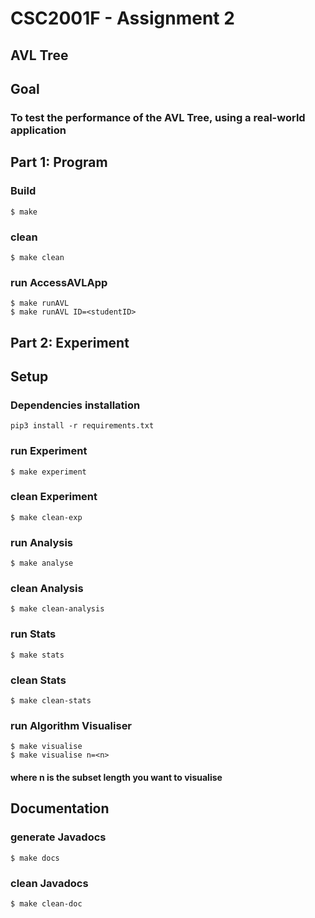 # CSC2001F - Assignment 2
## AVL Tree
## Goal
### To test the performance of the AVL Tree, using a real-world application 

## Part 1: Program
### Build
```unix
$ make
```
### clean
```
$ make clean
```
### run AccessAVLApp
```
$ make runAVL
$ make runAVL ID=<studentID>
```

## Part 2: Experiment
## Setup
### Dependencies installation
```
pip3 install -r requirements.txt
```
### run Experiment
```
$ make experiment
```
### clean Experiment
```
$ make clean-exp
```
### run Analysis
```
$ make analyse
```
### clean Analysis
```
$ make clean-analysis
```
### run Stats
```
$ make stats
```
### clean Stats
```
$ make clean-stats
```
### run Algorithm Visualiser
```
$ make visualise
$ make visualise n=<n>
```
#### where n is the subset length you want to visualise

## Documentation
### generate Javadocs
```
$ make docs
```
### clean Javadocs
```
$ make clean-doc
```